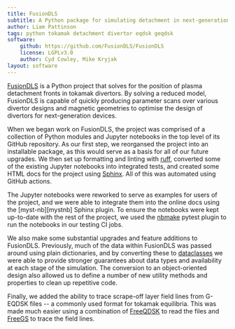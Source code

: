 ```yaml
---
title: FusionDLS
subtitle: A Python package for simulating detachment in next-generation tokamak divertors
author: Liam Pattinson
tags: python tokamak detachment divertor eqdsk geqdsk
software:
    github: https://github.com/FusionDLS/FusionDLS
    license: LGPLv3.0
    author: Cyd Cowley, Mike Kryjak
layout: software
---
```


[FusionDLS][fusiondls] is a Python project that solves for the position of
plasma detachment fronts in tokamak divertors. By solving a reduced model,
FusionDLS is capable of quickly producing parameter scans over various divertor
designs and magnetic geometries to optimise the design of divertors for
next-generation devices.

When we began work on FusionDLS, the project was comprised of a collection of
Python modules and Jupyter notebooks in the top level of its GitHub repository.
As our first step, we reorgansed the project into an installable package, as
this would serve as a basis for all of our future upgrades. We then set up
formatting and linting with [ruff][ruff], converted some of the existing
Jupyter notebooks into integrated tests, and created some HTML docs for the
project using [Sphinx][sphinx]. All of this was automated using GitHub actions.

The Jupyter notebooks were reworked to serve as examples for users of the
project, and we were able to integrate them into the online docs using the
[myst-nb][mystnb] Sphinx plugin. To ensure the notebooks were kept up-to-date
with the rest of the project, we used the [nbmake][nbmake] pytest plugin
to run the notebooks in our testing CI jobs.

We also make some substantial upgrades and feature additions to FusionDLS.
Previously, much of the data within FusionDLS was passed around using plain
dictionaries, and by converting these to [dataclasses][dataclasses] we were
able to provide stronger guarantees about data types and availability at each
stage of the simulation. The conversion to an object-oriented design also
allowed us to define a number of new utility methods and properties to clean up
repetitive code.

Finally, we added the ability to trace scrape-off layer field lines from
G-EQDSK files -- a commonly used format for tokamak equilibria. This was made
much easier using a combination of [FreeQDSK](/2023/04/06/FreeQDSK) to read the
files and [FreeGS][freegs] to trace the field lines.

[fusiondls]: https://github.com/FusionDLS/FusionDLS
[ruff]: https://docs.astral.sh/ruff/
[sphinx]: https://www.sphinx-doc.org/en/master/index.html
[nbmake]: https://pypi.org/project/nbmake/
[dataclasses]: https://docs.python.org/3/library/dataclasses.html
[freegs]: https://github.com/freegs-plasma/freegs
